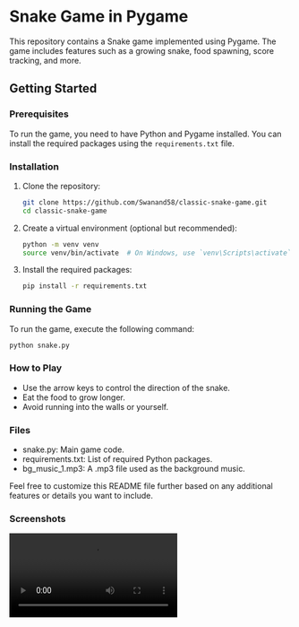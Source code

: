 # Snake Game in Pygame

This repository contains a Snake game implemented using Pygame. The game includes features such as a growing snake, food spawning, score tracking, and more.

## Getting Started

### Prerequisites

To run the game, you need to have Python and Pygame installed. You can install the required packages using the `requirements.txt` file.

### Installation

1. Clone the repository:

   ```sh
   git clone https://github.com/Swanand58/classic-snake-game.git
   cd classic-snake-game
   ```

2. Create a virtual environment (optional but recommended):

   ```sh
   python -m venv venv
   source venv/bin/activate  # On Windows, use `venv\Scripts\activate`
   ```

3. Install the required packages:
   ```sh
   pip install -r requirements.txt
   ```

### Running the Game

To run the game, execute the following command:

```sh
python snake.py
```

### How to Play

- Use the arrow keys to control the direction of the snake.
- Eat the food to grow longer.
- Avoid running into the walls or yourself.

### Files

- snake.py: Main game code.
- requirements.txt: List of required Python packages.
- bg_music_1.mp3: A .mp3 file used as the background music.

Feel free to customize this README file further based on any additional features or details you want to include.

### Screenshots

![alt video](screenrec.mov)
